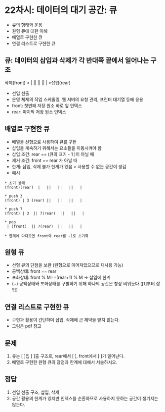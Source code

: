 # 22차시: 데이터의 대기 공간: 큐 
* 큐의 형태와 운용
* 원형 큐에 대한 이해
* 배열로 구현한 큐
* 연결 리스트로 구현한 큐 

## 큐: 데이터의 삽입과 삭제가 각 반대쪽 끝에서 일어나는 구조
삭제(front) < |   ||   ||   ||   | <삽입(rear)
* 선입 선출
* 운영 체제의 작업 스케줄링, 웹 서버의 요청 관리, 프린터 대기열 등에 응용 
* front: 첫번째 저장 원소 바로 앞 인덱스
* rear: 마지막 저장 원소 인덱스 

## 배열로 구현한 큐 
* 배열을 선형으로 사용하여 큐를 구현
* 삽입을 계속하기 위해서는 요소들을 이동시켜야 함 
* 삽입 조건: rear == (큐의 크기 - 1 )이 아닐 때 
* 제거 조건: front == rear 가 아닐 때 
* 한계: 삽입, 삭제 불가 한계가 있음 > 사용할 수 없는 공간이 생김 
* 예시  

```
* 초기 상태
(front)(rear)  |   ||   ||   ||   | 

* push 3 
(front) | 3 (rear) ||   ||   ||   | 

* push 7
(front) | 3  || 7(rear)  ||   ||   | 

* pop
 | (front)  || 7(rear)  ||   ||   | 

* 한계에 다다르면 front와 rear를 -1로 초기화
```

## 원형 큐 
* 선형 큐의 단점을 보완 (원형으로 이어져있으므로 재사용 가능) 
* 공백상태: front == rear
* 포화상태: front % M==(rear+1) % M -> 삽입에 한계 
* (+) 공백상태와 포화상태를 구별하기 위해 하나의 공간은 항상 비워둔다 ([1]부터 삽입] 
 
## 연결 리스트로 구현한 큐 
* 구현과 활용이 간단하며 삽입, 삭제에 큰 제약을 받지 않는다. 
* 그림은 pdf 참고 

## 문제 
1. 큐는 [  ]입 [  ]출 구조로, rear에서 [   ], front에서 [   ]가 일어난다. 
2. 배열로 구현한 원형 큐의 장점과 한계에 대해서 서술하시오. 

## 정답
1. 선입 선출 구조, 삽입, 삭제
2. 공간 활용의 한계가 있지만 인덱스를 순환하므로 사용하지 못하는 공간이 생기지는 않는다. 

